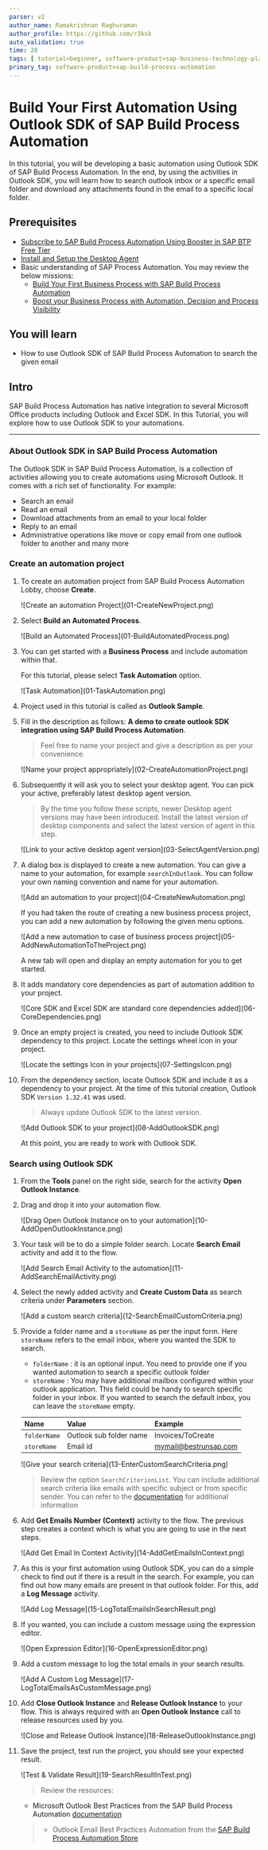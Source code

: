```yaml
---
parser: v2
author_name: Ramakrishnan Raghuraman
author_profile: https://github.com/r3ksk
auto_validation: true
time: 20
tags: [ tutorial>beginner, software-product>sap-business-technology-platform, tutorial>free-tier]
primary_tag: software-product>sap-build-process-automation
---
```


# Build Your First Automation Using Outlook SDK of SAP Build Process Automation
<!-- description --> In this tutorial, you will be developing a basic automation using Outlook SDK of SAP Build Process Automation. In the end, by using the activities in Outlook SDK, you will learn how to search outlook inbox or a specific email folder and download any attachments found in the email to a specific local folder.

## Prerequisites
- [Subscribe to SAP Build Process Automation Using Booster in SAP BTP Free Tier](spa-subscribe-booster)
- [Install and Setup the Desktop Agent](spa-setup-desktop-3-0-agent)
- Basic understanding of SAP Process Automation. You may review the below missions:
    - [Build Your First Business Process with SAP Build Process Automation](mission.sap-process-automation)
    - [Boost your Business Process with Automation, Decision and Process Visibility](mission.sap-process-automation-boost)

## You will learn
  - How to use Outlook SDK of SAP Build Process Automation to search the given email

## Intro
SAP Build Process Automation has native integration to several Microsoft Office products including Outlook and Excel SDK. In this Tutorial, you will explore how to use Outlook SDK to your automations.


---

### About Outlook SDK in SAP Build Process Automation


The Outlook SDK in SAP Build Process Automation, is a collection of activities allowing you to create automations using Microsoft Outlook. It comes with a rich set of functionality. For example:

- Search an email
- Read an email
- Download attachments from an email to your local folder
- Reply to an email
- Administrative operations like move or copy email from one outlook folder to another and many more


### Create an automation project


1.  To create an automation project from SAP Build Process Automation Lobby, choose **Create**.

    <!-- border -->![Create an automation Project](01-CreateNewProject.png)

2. Select **Build an Automated Process**.

    <!-- border -->![Build an Automated Process](01-BuildAutomatedProcess.png)

3. You can get started with a **Business Process** and include automation within that.

    For this tutorial, please select **Task Automation**  option.

    <!-- border -->![Task Automation](01-TaskAutomation.png)

2. Project used in this tutorial is called as **Outlook Sample**.

3. Fill in the description as follows: **A demo to create outlook SDK integration using SAP Build Process Automation**.

    > Feel free to name your project and give a description as per your convenience.

    <!-- border -->![Name your project appropriately](02-CreateAutomationProject.png)

3.  Subsequently it will ask you to select your desktop agent. You can pick your active, preferably latest desktop agent version.

    > By the time you follow these scripts, newer Desktop agent versions may have been introduced. Install the latest version of desktop components and select the latest version of agent in this step.

    <!-- border -->![Link to your active desktop agent version](03-SelectAgentVersion.png)

4.  A dialog box is displayed to create a new automation. You can give a name to your automation, for example `searchInOutlook`. You can follow your own naming convention and name for your automation.

    <!-- border -->![Add an automation to your project](04-CreateNewAutomation.png)

    If you had taken the route of creating a new business process project, you can add a new automation by following the given menu options.

    <!-- border -->![Add a new automation to case of business process project](05-AddNewAutomationToTheProject.png)

    A new tab will open and display an empty automation for you to get started.

5.  It adds mandatory core dependencies as part of automation addition to your project.

    <!-- border -->![Core SDK and Excel SDK are standard core dependencies added](06-CoreDependencies.png)

6.  Once an empty project is created, you need to include Outlook SDK dependency to this project. Locate the settings wheel icon in your project.

    <!-- border -->![Locate the settings Icon in your projects](07-SettingsIcon.png)

7.  From the dependency section, locate Outlook SDK and include it as a dependency to your project. At the time of this tutorial creation, Outlook SDK `Version 1.32.41` was used.

    > Always update Outlook SDK to the latest version.

    <!-- border -->![Add Outlook SDK to your project](08-AddOutlookSDK.png)

    At this point, you are ready to work with Outlook SDK.


### Search using Outlook SDK


1.  From the **Tools** panel on the right side, search for the activity **Open Outlook Instance**.

2.  Drag and drop it into your automation flow.

    <!-- border -->![Drag Open Outlook Instance on to your automation](10-AddOpenOutlookInstance.png)

3.  Your task will be to do a simple folder search. Locate **Search Email** activity and add it to the flow.

    <!-- border -->![Add Search Email Activity to the automation](11-AddSearchEmailActivity.png)

4.  Select the newly added activity and **Create Custom Data** as search criteria under **Parameters** section.

    <!-- border -->![Add a custom search criteria](12-SearchEmailCustomCriteria.png)

5.  Provide a folder name and a `storeName` as per the input form. Here `storeName` refers to the email inbox, where you wanted the SDK to search.
    - `folderName` : it is an optional input. You need to provide one if you wanted automation to search a specific outlook folder
    - `storeName` : You may have additional mailbox configured within your outlook application. This field could be handy to search specific folder in your inbox. If you wanted to search the default inbox, you can leave the `storeName` empty.


    | Name         | Value                     | Example
    | :------------| :------------------------ | :---------------------
    | `folderName` | Outlook sub folder name | Invoices/ToCreate
    | `storeName`  | Email id               | mymail@bestrunsap.com

    <!-- border -->![Give your search criteria](13-EnterCustomSearchCriteria.png)

    > Review the option `SearchCriterionList`. You can include additional search criteria like emails with specific subject or from specific sender. You can refer to the [documentation](https://help.sap.com/doc/e57d7b179db649e6b5f2d26d9894f9d9/Cloud/en-US/datatypes/emailSearchCriterion.html) for additional information

6.  Add **Get Emails Number (Context)** activity to the flow. The previous step creates a context which is what you are going to use in the next steps.

    <!-- border -->![Add Get Email In Context Activity](14-AddGetEmailsInContext.png)

7.  As this is your first automation using Outlook SDK, you can do a simple check to find out if there is a result in the search. For example, you can find out how many emails are present in that outlook folder. For this, add a **Log Message** activity.

    <!-- border -->![Add Log Message](15-LogTotalEmailsInSearchResult.png)

8.  If you wanted, you can include a custom message using the expression editor.

    <!-- border -->![Open Expression Editor](16-OpenExpressionEditor.png)

9.  Add a custom message to log the total emails in your search results.

    <!-- border -->![Add A Custom Log Message](17-LogTotalEmailsAsCustomMessage.png)

10. Add **Close Outlook Instance** and **Release Outlook Instance** to your flow. This is always required with an **Open Outlook Instance** call to release resources used by you.

    <!-- border -->![Close and Release Outlook Instance](18-ReleaseOutlookInstance.png)

11. Save the project, test run the project, you should see your expected result.

    <!-- border -->![Test & Validate Result](19-SearchResultInTest.png)

    > Review the resources:
    >    
    - Microsoft Outlook Best Practices from the SAP Build Process Automation [documentation](https://help.sap.com/docs/IRPA/8e71b41b9ea043c8bccee01a10d6ba72/5a48c81502db40b08e4aac866e04592a.html)
    >- Outlook Email Best Practices Automation from the [SAP Build Process Automation Store](https://irpa.store.sap.com/#/package/a4c61c62-356e-4165-bdcb-bef08e236cf5)
